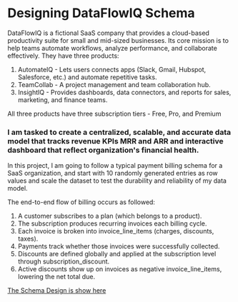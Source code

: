 # Designing DataFlowIQ Schema  

DataFlowIQ is a fictional SaaS company that provides a cloud-based productivity suite for small and mid-sized businesses. Its core mission is to help teams automate workflows, analyze performance, and collaborate effectively. They have three products:  

1. AutomateIQ - Lets users connects apps (Slack, Gmail, Hubspot, Salesforce, etc.) and automate repetitive tasks.
2. TeamCollab - A project management and team collaboration hub.
3. InsightIQ - Provides dashboards, data connectors, and reports for sales, marketing, and finance teams.  

All three products have three subscription tiers - Free, Pro, and Premium

### I am tasked to create a centralized, scalable, and accurate data model that tracks revenue KPIs MRR and ARR and interactive dashboard that reflect organization's financial health.

In this project, I am going to follow a typical payment billing schema for a SaaS organization, and start with 10 randomly generated entries as row values and scale the dataset to test the durability and reliability of my data model.  

The end-to-end flow of billing occurs as followed:  

1. A customer subscribes to a plan (which belongs to a product).
2. The subscription produces recurring invoices each billing cycle.
3. Each invoice is broken into invoice_line_items (charges, discounts, taxes).
4. Payments track whether those invoices were successfully collected.
5. Discounts are defined globally and applied at the subscription level through subscription_discount.
6. Active discounts show up on invoices as negative invoice_line_items, lowering the net total due.  

[The Schema Design is show here](data/schema.md)

